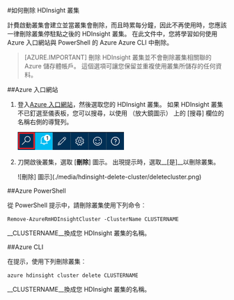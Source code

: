 <properties
pageTitle="如何刪除 HDInsight 叢集 |Azure"
description="您可以刪除 HDInsight 叢集的各種方式的相關資訊。"
services="hdinsight"
documentationCenter=""
authors="Blackmist"
manager="jhubbard"
editor="cgronlun"/>

<tags
ms.service="hdinsight"
ms.devlang="na"
ms.topic="article"
ms.tgt_pltfrm="na"
ms.workload="big-data"
ms.date="10/28/2016"
ms.author="larryfr"/>

#<a name="how-to-delete-an-hdinsight-cluster"></a>如何刪除 HDInsight 叢集

計費啟動叢集會建立並當叢集會刪除，而且時累每分鐘，因此不再使用時，您應該一律刪除叢集停駐點之後的 HDInsight 叢集。 在此文件中，您將學習如何使用 Azure 入口網站與 PowerShell 的 Azure Azure CLI 中刪除。

> [AZURE.IMPORTANT] 刪除 HDInsight 叢集並不會刪除叢集相關聯的 Azure 儲存體帳戶。 這個選項可讓您保留並重複使用叢集所儲存的任何資料。

##<a name="azure-portal"></a>Azure 入口網站

1. 登入[Azure 入口網站](https://portal.azure.com)，然後選取您的 HDInsight 叢集。 如果 HDInsight 叢集不已釘選至儀表板，您可以搜尋，以使用 （放大鏡圖示） 上的 [搜尋] 欄位的名稱右側的導覽列。

    ![入口網站的搜尋](./media/hdinsight-delete-cluster/navbar.png)

2. 刀開啟後叢集，選取 [__刪除__] 圖示。 出現提示時，選取__[是]__以刪除叢集。

    ![刪除] 圖示](./media/hdinsight-delete-cluster/deletecluster.png)

##<a name="azure-powershell"></a>Azure PowerShell

從 PowerShell 提示中，請刪除叢集使用下列命令︰

    Remove-AzureRmHDInsightCluster -ClusterName CLUSTERNAME

__CLUSTERNAME__換成您 HDInsight 叢集的名稱。

##<a name="azure-cli"></a>Azure CLI

在提示，使用下列刪除叢集︰

    azure hdinsight cluster delete CLUSTERNAME
    
__CLUSTERNAME__換成您 HDInsight 叢集的名稱。
